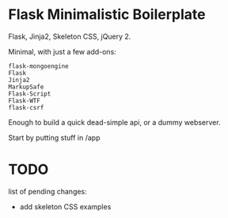 
# Flask Minimalistic Boilerplate

Flask, Jinja2, Skeleton CSS, jQuery 2.

Minimal, with just a few add-ons: 

    flask-mongoengine
    Flask
    Jinja2
    MarkupSafe
    Flask-Script
    Flask-WTF
    flask-csrf

Enough to build a quick dead-simple api, or a dummy webserver.

Start by putting stuff in /app

# TODO

list of pending changes:

- add skeleton CSS examples
